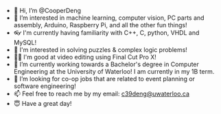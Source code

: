 - 👋 Hi, I’m @CooperDeng
- 👀 I’m interested in machine learning, computer vision, PC parts and assembly, Arduino, Raspberry Pi, and all the other fun things!
- 👓 I'm currently having familiarity with C++, C, python, VHDL and MySQL!
- 👦 I'm interested in solving puzzles & complex logic problems!
- 👨‍🎤 I'm good at video editing using Final Cut Pro X!
- 🌱 I’m currently working towards a Bachelor's degree in Computer Engineering at the University of Waterloo! I am currently in my 1B term.
- 💞️ I’m looking for co-op jobs that are related to event planning or software engineering! 
- 📫 Feel free to reach me by my email: c39deng@uwaterloo.ca
- 😇 Have a great day!
